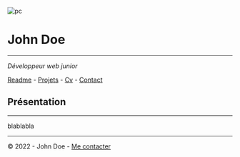 ![pc](https://cdn.discordapp.com/attachments/1208043598558400513/1215577342060003338/image.png?ex=65fd419e&is=65eacc9e&hm=49eb395d3af443bd8ce47c404f203635e72e023da201ef21c55a3df8a0b04373&)
# John Doe
---
*Développeur web junior*

[Readme](https://github.com/AdeleAubert/S01E11-Atelier-Recap/blob/main/README.md) - [Projets](https://github.com/AdeleAubert/S01E11-Atelier-Recap/blob/main/projets.md) - [Cv](https://github.com/AdeleAubert/S01E11-Atelier-Recap/blob/main/CV.md) - [Contact](https://github.com/AdeleAubert/S01E11-Atelier-Recap/blob/main/Contact.md)

## Présentation

---
blablabla

___

© 2022 - John Doe - [Me contacter](https://link-url-here.org)
